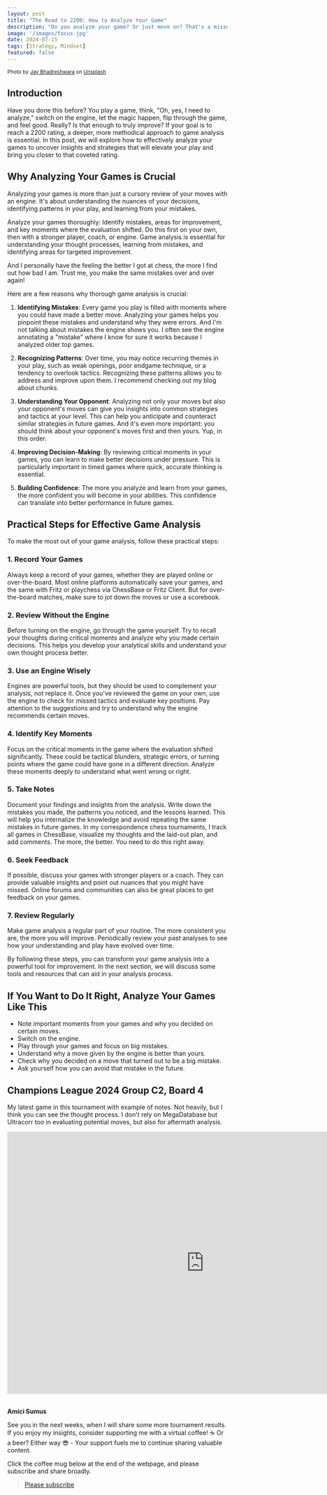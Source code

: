 ```yaml
---
layout: post
title: "The Road to 2200: How to Analyze Your Game"
description: "Do you analyze your game? Or just move on? That's a missed opportunity to learn."
image: '/images/focus.jpg'
date: 2024-07-15
tags: [Strategy, Mindset]
featured: false
---
```


<small>Photo by <a href="https://unsplash.com/@bhadreshwara?utm_content=creditCopyText&utm_medium=referral&utm_source=unsplash">Jay Bhadreshwara</a> on <a href="https://unsplash.com/photos/a-woman-sitting-at-a-table-playing-a-game-of-chess-uWEh8GY1YP4?utm_content=creditCopyText&utm_medium=referral&utm_source=unsplash">Unsplash</a></small>

## Introduction

Have you done this before? You play a game, think, "Oh, yes, I need to analyze," switch on the engine, let the magic happen, flip through the game, and feel good. Really? Is that enough to truly improve? If your goal is to reach a 2200 rating, a deeper, more methodical approach to game analysis is essential. In this post, we will explore how to effectively analyze your games to uncover insights and strategies that will elevate your play and bring you closer to that coveted rating.

## Why Analyzing Your Games is Crucial

Analyzing your games is more than just a cursory review of your moves with an engine. It's about understanding the nuances of your decisions, identifying patterns in your play, and learning from your mistakes.

Analyze your games thoroughly: Identify mistakes, areas for improvement, and key moments where the evaluation shifted. Do this first on your own, then with a stronger player, coach, or engine. Game analysis is essential for understanding your thought processes, learning from mistakes, and identifying areas for targeted improvement.

And I personally have the feeling the better I got at chess, the more I find out how bad I am. Trust me, you make the same mistakes over and over again!

Here are a few reasons why thorough game analysis is crucial:

1. **Identifying Mistakes**: Every game you play is filled with moments where you could have made a better move. Analyzing your games helps you pinpoint these mistakes and understand why they were errors. And I'm not talking about mistakes the engine shows you. I often see the engine annotating a "mistake" where I know for sure it works because I analyzed older top games.

2. **Recognizing Patterns**: Over time, you may notice recurring themes in your play, such as weak openings, poor endgame technique, or a tendency to overlook tactics. Recognizing these patterns allows you to address and improve upon them. I recommend checking out my blog about chunks.

3. **Understanding Your Opponent**: Analyzing not only your moves but also your opponent's moves can give you insights into common strategies and tactics at your level. This can help you anticipate and counteract similar strategies in future games. And it's even more important: you should think about your opponent's moves first and then yours. Yup, in this order.

4. **Improving Decision-Making**: By reviewing critical moments in your games, you can learn to make better decisions under pressure. This is particularly important in timed games where quick, accurate thinking is essential.

5. **Building Confidence**: The more you analyze and learn from your games, the more confident you will become in your abilities. This confidence can translate into better performance in future games.

## Practical Steps for Effective Game Analysis

To make the most out of your game analysis, follow these practical steps:

### 1. Record Your Games
Always keep a record of your games, whether they are played online or over-the-board. Most online platforms automatically save your games, and the same with Fritz or playchess via ChessBase or Fritz Client. But for over-the-board matches, make sure to jot down the moves or use a scorebook.

### 2. Review Without the Engine
Before turning on the engine, go through the game yourself. Try to recall your thoughts during critical moments and analyze why you made certain decisions. This helps you develop your analytical skills and understand your own thought process better.

### 3. Use an Engine Wisely
Engines are powerful tools, but they should be used to complement your analysis, not replace it. Once you've reviewed the game on your own, use the engine to check for missed tactics and evaluate key positions. Pay attention to the suggestions and try to understand why the engine recommends certain moves.

### 4. Identify Key Moments
Focus on the critical moments in the game where the evaluation shifted significantly. These could be tactical blunders, strategic errors, or turning points where the game could have gone in a different direction. Analyze these moments deeply to understand what went wrong or right.

### 5. Take Notes
Document your findings and insights from the analysis. Write down the mistakes you made, the patterns you noticed, and the lessons learned. This will help you internalize the knowledge and avoid repeating the same mistakes in future games. In my correspondence chess tournaments, I track all games in ChessBase, visualize my thoughts and the laid-out plan, and add comments. The more, the better. You need to do this right away.

### 6. Seek Feedback
If possible, discuss your games with stronger players or a coach. They can provide valuable insights and point out nuances that you might have missed. Online forums and communities can also be great places to get feedback on your games.

### 7. Review Regularly
Make game analysis a regular part of your routine. The more consistent you are, the more you will improve. Periodically review your past analyses to see how your understanding and play have evolved over time.

By following these steps, you can transform your game analysis into a powerful tool for improvement. In the next section, we will discuss some tools and resources that can aid in your analysis process.

## If You Want to Do It Right, Analyze Your Games Like This

- Note important moments from your games and why you decided on certain moves.
- Switch on the engine.
- Play through your games and focus on big mistakes.
- Understand why a move given by the engine is better than yours.
- Check why you decided on a move that turned out to be a big mistake.
- Ask yourself how you can avoid that mistake in the future.

## Champions League 2024 Group C2, Board 4

My latest game in this tournament with example of notes. Not heavily, but I think you can see the thought process. I don't rely on MegaDatabase but Ultracorr too in evaluating potential moves, but also for aftermath analysis.
<br>

<iframe style='border: 0;' width='900px' height='600px' src='https://share.chessbase.com/SharedGames/frame/?p=TkAwUdov+jN7HZHWSN6yCYhZFJC0SssVd2PdSvprRYWKEoJ84i9gOkGIr+YGXS1z'></iframe>

<br>
<br>

**Amici Sumus**

See you in the next weeks, when I will share some more tournament results. If you enjoy my insights, consider supporting me with a virtual coffee! ☕️ Or a beer? Either way 😎 - Your support fuels me to continue sharing valuable content.

Click the coffee mug below at the end of the webpage, and please subscribe and share broadly.

> [Please subscribe](https://follow.it/senior-chess-improver?leanpub)
